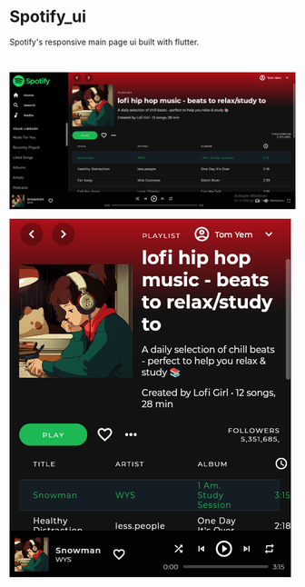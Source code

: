 # Spotify_ui

Spotify's responsive main page ui built with flutter.

<br/>

![Large screen](./assets/screenshot_web.png)

![smaller screen](./assets/screenshot_mob.png)
